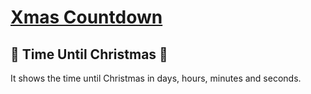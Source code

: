 # [Xmas Countdown](https://oneonlee.github.io/Vanilla-JS/05.%20Xmas%20Countdown/index.html)
## 🎅‍ Time Until Christmas‍ 🎄
It shows the time until Christmas in days, hours, minutes and seconds.
